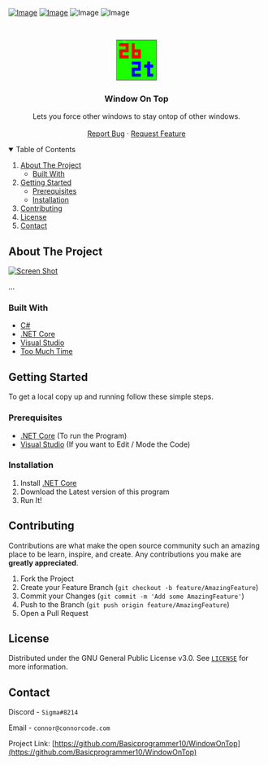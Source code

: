 
[![Image](https://img.shields.io/badge/Download-V0.1.0-sucess?style=for-the-badge)](https://github.com/Basicprogrammer10/2B2T-Queue-Notifier/releases/download/0.1.0/2B2T-Queue-Notifier_Portable.exe) 
[![Image](https://img.shields.io/badge/.NET-V4.7.2+-informational?style=for-the-badge)](https://dotnet.microsoft.com/) 
![Image](https://img.shields.io/badge/Windows-10-green?style=for-the-badge) 
![Image](https://img.shields.io/badge/Contains-Tasty_Spaghetti_Code-orange?style=for-the-badge)

<br />
<p align="center">
  <a href="https://github.com/othneildrew/Best-README-Template">
    <img src="https://raw.githubusercontent.com/Basicprogrammer10/2B2T-Queue-Notifier/master/2b2t.png" alt="Logo" width="80" height="80">
  </a>

  <h3 align="center">Window On Top</h3>

  <p align="center">
    Lets you force other windows to stay ontop of other windows.
    <br />
    <br />
    <a href="https://github.com/Basicprogrammer10/WindowOnTop/issues">Report Bug</a>
    ·
    <a href="https://github.com/Basicprogrammer10/WindowOnTop/issues">Request Feature</a>
  </p>
</p>


<!-- TABLE OF CONTENTS -->
<details open="open">
  <summary>Table of Contents</summary>
  <ol>
    <li>
      <a href="#about-the-project">About The Project</a>
      <ul>
        <li><a href="#built-with">Built With</a></li>
      </ul>
    </li>
    <li>
      <a href="#getting-started">Getting Started</a>
      <ul>
        <li><a href="#prerequisites">Prerequisites</a></li>
        <li><a href="#installation">Installation</a></li>
      </ul>
    </li>
    <li><a href="#contributing">Contributing</a></li>
    <li><a href="#license">License</a></li>
    <li><a href="#contact">Contact</a></li>
  </ol>
</details>



<!-- ABOUT THE PROJECT -->
## About The Project

[![Screen Shot](https://i.imgur.com/KTf9thu.png)](https://github.com/Basicprogrammer10/WindowOnTop)

...

### Built With

* [C#](https://docs.microsoft.com/en-us/dotnet/csharp/)
* [.NET Core](https://dotnet.microsoft.com/)
* [Visual Studio](https://visualstudio.microsoft.com/)
* [Too Much Time](http://no-life.urbanup.com/12088813)



<!-- GETTING STARTED -->
## Getting Started

To get a local copy up and running follow these simple steps.

### Prerequisites

* [.NET Core](https://dotnet.microsoft.com/) (To run the Program)
* [Visual Studio](https://visualstudio.microsoft.com/) (If you want to Edit / Mode the Code)

### Installation

1. Install [.NET Core](https://dotnet.microsoft.com/)
2. Download the Latest version of this program
3. Run It!

<!-- CONTRIBUTING -->
## Contributing

Contributions are what make the open source community such an amazing place to be learn, inspire, and create. Any contributions you make are **greatly appreciated**.

1. Fork the Project
2. Create your Feature Branch (`git checkout -b feature/AmazingFeature`)
3. Commit your Changes (`git commit -m 'Add some AmazingFeature'`)
4. Push to the Branch (`git push origin feature/AmazingFeature`)
5. Open a Pull Request



<!-- LICENSE -->
## License

Distributed under the GNU General Public License v3.0. See [`LICENSE`]() for more information.



<!-- CONTACT -->
## Contact

Discord - `Sigma#8214`

Email - `connor@connorcode.com`

Project Link: [https://github.com/Basicprogrammer10/WindowOnTop](https://github.com/Basicprogrammer10/WindowOnTop)


[contributors-shield]: https://img.shields.io/github/contributors/github_username/repo.svg?style=for-the-badge
[contributors-url]: https://github.com/github_username/repo/graphs/contributors
[forks-shield]: https://img.shields.io/github/forks/github_username/repo.svg?style=for-the-badge
[forks-url]: https://github.com/github_username/repo/network/members
[stars-shield]: https://img.shields.io/github/stars/github_username/repo.svg?style=for-the-badge
[stars-url]: https://github.com/github_username/repo/stargazers
[issues-shield]: https://img.shields.io/github/issues/github_username/repo.svg?style=for-the-badge
[issues-url]: https://github.com/github_username/repo/issues
[license-shield]: https://img.shields.io/github/license/github_username/repo.svg?style=for-the-badge
[license-url]: https://github.com/github_username/repo/blob/master/LICENSE.txt
[linkedin-shield]: https://img.shields.io/badge/-LinkedIn-black.svg?style=for-the-badge&logo=linkedin&colorB=555
[linkedin-url]: https://linkedin.com/in/github_username
